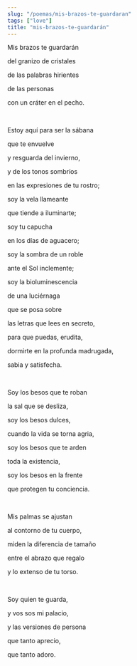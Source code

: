 ```yaml
---
slug: "/poemas/mis-brazos-te-guardaran"
tags: ["love"]
title: "mis-brazos-te-guardarán"
---
```

Mis brazos te guardarán

del granizo de cristales

de las palabras hirientes

de las personas

con un cráter en el pecho.

&nbsp;

Estoy aquí para ser la sábana

que te envuelve

y resguarda del invierno,

y de los tonos sombríos

en las expresiones de tu rostro;

soy la vela llameante

que tiende a iluminarte;

soy tu capucha

en los días de aguacero;

soy la sombra de un roble

ante el Sol inclemente;

soy la bioluminescencia

de una luciérnaga

que se posa sobre

las letras que lees en secreto,

para que puedas, erudita,

dormirte en la profunda madrugada,

sabia y satisfecha.

&nbsp;

Soy los besos que te roban

la sal que se desliza,

soy los besos dulces,

cuando la vida se torna agria,

soy los besos que te arden

toda la existencia,

soy los besos en la frente

que protegen tu conciencia.

&nbsp;

Mis palmas se ajustan

al contorno de tu cuerpo,

miden la diferencia de tamaño

entre el abrazo que regalo

y lo extenso de tu torso.

&nbsp;

Soy quien te guarda,

y vos sos mi palacio,

y las versiones de persona

que tanto aprecio,

que tanto adoro.